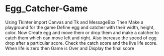 # Egg_Catcher-Game
Using Tkinter import Canvas and Tk and MessageBox
Then Make a playground for the game
Define egg and catcher with their width, height, color.
Now Create egg and move them or drop them and make a catcher to catch them which can move left and right.
Also increase the speed of egg drop after a particular score.
Check the catch score and the live life score.
When life is zero then Game is Over and Display the final score
